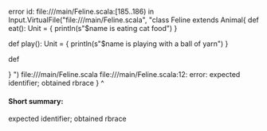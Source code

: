 error id: file://<WORKSPACE>/main/Feline.scala:[185..186) in Input.VirtualFile("file://<WORKSPACE>/main/Feline.scala", "class Feline extends Animal{
  def eat(): Unit = {
    println(s"$name is eating cat food")
  }

  def play(): Unit = {
    println(s"$name is playing with a ball of yarn")
  }

  def

}
")
file://<WORKSPACE>/main/Feline.scala
file://<WORKSPACE>/main/Feline.scala:12: error: expected identifier; obtained rbrace
}
^
#### Short summary: 

expected identifier; obtained rbrace